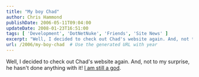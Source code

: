 ```yaml
---
title: "My boy Chad"
author: Chris Hammond
publishDate: 2006-05-11T09:04:00
updateDate: 2008-01-23T16:51:00
tags: [ 'Development', 'DotNetNuke', 'Friends', 'Site News' ]
excerpt: "Well, I decided to check out Chad's website again. And, not to my surprise, he hasn't done anything with it! I am still a..."
url: /2006/my-boy-chad  # Use the generated URL with year
---
```

Well, I decided to check out Chad's website again. And, not to my surprise, he hasn't done anything with it! <A href="https://www.chadhobson.com/">I am still a god</A>.
